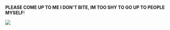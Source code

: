 
**PLEASE COME UP TO ME I DON'T BITE, IM TOO SHY TO GO UP TO PEOPLE MYSELF**!

![](https://files.catbox.moe/xxfwfg.png)
